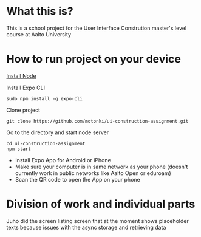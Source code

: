 # What this is?

This is a school project for the User Interface Constrution master's level course at Aalto University

# How to run project on your device

[Install Node](https://nodejs.org/en/download/)

Install Expo CLI
```
sudo npm install -g expo-cli
```

Clone project
```
git clone https://github.com/motonki/ui-construction-assignment.git
```


Go to the directory and start node server
```
cd ui-construction-assignment
npm start
```

- Install Expo App for Android or iPhone
- Make sure your computer is in same network as your phone (doesn't currently work in public networks like Aalto Open or eduroam)
- Scan the QR code to open the App on your phone

# Division of work and individual parts
 Juho did the screen listing screen that at the moment shows placeholder texts because issues with the async storage and retrieving data